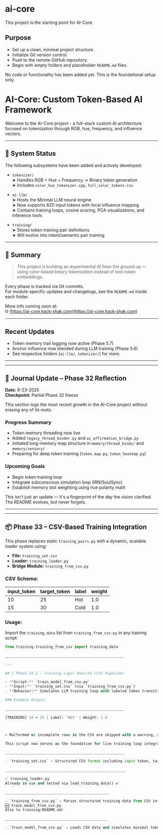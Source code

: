 # ai-core

This project is the starting point for AI-Core.

## Purpose

- Set up a clean, minimal project structure.
- Initialize Git version control.
- Push to the remote GitHub repository.
- Begin with empty folders and placeholder `README.md` files.

No code or functionality has been added yet. This is the foundational setup only.

# AI-Core: Custom Token-Based AI Framework

Welcome to the AI-Core project -  a full-stack custom AI architecture focused on tokenization through RGB, hue, frequency, and influence vectors.

---

## 🔧 System Status

The following subsystems have been added and actively developed:

- `tokenizer/`  
  ➤ Handles RGB + Hue + Frequency → Binary token generation  
  ➤ Includes `color_hue_tokenizer.cpp`, `full_color_tokens.csv`

- `ai-llm/`  
  ➤ Hosts the Minimal LLM neural engine  
  ➤ Now supports 82D input tokens with local influence mapping  
  ➤ Contains training loops, cosine scoring, PCA visualizations, and inference tools

- `training/`  
  ➤ Stores token training pair definitions  
  ➤ Will evolve into intent/semantic pair training

---

## 🧠 Summary

> This project is building an experimental AI from the ground up —  
> using color-based binary tokenization instead of text-token embeddings.

Every phase is tracked via Git commits.  
For module-specific updates and changelogs, see the `README.md` inside each folder.

More info coming soon at:  
🌐 [https://ai-core.hack-shak.com](https://ai-core.hack-shak.com)

---


## Recent Updates

- Token memory trail logging now active (Phase 5.7)
- Anchor influence now blended during LLM training (Phase 5.6)
- See respective folders (`ai-llm/`, `tokenizer/`) for more.

---

---

## 🧠 Journal Update – Phase 32 Reflection

**Date:** 6-23-2025  
**Checkpoint:** Partial Phase 32 freeze

This section logs the most recent growth in the AI-Core project without erasing any of its roots.

### Progress Summary
- Token memory threading now live
- Added `legacy_thread_binder.py` and `ai_affirmation_bridge.py`
- Initiated long-memory map structure in `memory/thread_binds/` and `memory/sensory/`
- Preparing for deep token training (`token_map.py`, `token_heatmap.py`)

### Upcoming Goals
- Begin token training loop
- Integrate subconscious simulation loop (IRN/SoulSync)
- Establish memory slot weighting using hue polarity math

This isn't just an update — it's a fingerprint of the day the vision clarified.  
The README evolves, but never forgets.

_______________________________________________________________


---

## 📦 Phase 33 – CSV-Based Training Integration

This phase replaces static `training_pairs.py` with a dynamic, scalable loader system using:

- **File:** `training_set.csv`
- **Loader:** `training_loader.py`
- **Bridge Module:** `training_from_csv.py`

### CSV Schema:
| input_token | target_token | label  | weight |
|-------------|--------------|--------|--------|
| 10          | 25           | Hot    | 1.0    |
| 15          | 30           | Cold   | 1.0    |

### Usage:
Import the `training_data` list from `training_from_csv.py` in any training script:

```python
from training.training_from_csv import training_data

_______________________________________________________

---

## 🧠 Phase 33.2 – Training Logic Rewrite (CSV Pipeline)

- **Script:** `train_model_from_csv.py`
- **Input:** `training_set.csv` (via `training_from_csv.py`)
- **Behavior:** Simulates LLM training loop with labeled token transitions

### Example Output:

_______________________________________________________

[TRAINING] 10 ➡ 25 | Label: 'Hot' | Weight: 1.0



> Malformed or incomplete rows in the CSV are skipped with a warning, allowing robust handling during development.

This script now serves as the foundation for live training loop integration with the token reflex pipeline in future phases.

_______________________________________________________

- `training_set.csv` – Structured CSV format including input token, target token, label, and weight. Enables associative learning.

________________________________________________________

✅ training_loader.py
Already in use and tested via load_training_data() ✔️

________________________________________________

- `training_from_csv.py` – Parses structured training data from CSV into memory for model training access.
🆕 train_model_from_csv.py
Also to training/README.md:

_______________________________________________

- `train_model_from_csv.py` – Loads CSV data and simulates minimal token-based learning with label association output.

